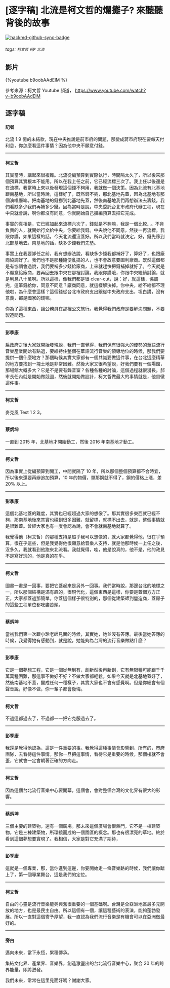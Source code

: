 # [逐字稿] 北流是柯文哲的爛攤子? 來聽聽背後的故事

[![hackmd-github-sync-badge](https://hackmd.io/1XnHESIJR--HWgpFZnc7Qg/badge)](https://hackmd.io/1XnHESIJR--HWgpFZnc7Qg)


###### tags: `柯文哲` `柯P` `北流`

## 影片

{%youtube b9oobAAdElM %}

參考來源：柯文哲 Youtube 頻道， https://www.youtube.com/watch?v=b9oobAAdElM


## 逐字稿

#### 記者

北流 1.9 億的未結款，現在中央推說是前市府的問題，那變成蔣市府現在要每天付利息，你怎麼看這件事情？因為他中央不願意付錢。

---

#### 柯文哲

其實當時，講起來很複雜。北流從編預算到實際執行，時間隔太久了，所以後來那個預算其實根本不能用。所以在我上任之前，它已經流標三次了。我上任以後還是在流標，我當時上來以後發現這個錢不夠用，我就做一個決策。因為北流有北基地跟南基地，所以當時說，這樣好了，既然錢不夠，那北基地先蓋，因為北基地有那個演唱廳嘛。把南基地的錢挪到北基地先蓋，然後南基地我們再想辦法去籌錢。我們看缺多少我們再補多少錢。因為當時是說，中央委託台北市政府代辦工程，現在中央就會說，啊你都沒有同意，你就開始自己擴編預算去把它完成。

事實的真相是，它已經加起來流標六次了，錢就是不夠嘛，我是一個比較…。不肯負責的人，就開始行文給中央，你要給我錢。中央說他不同意，然後一再流標。我跟你講，如果這樣的話，今天北流還沒蓋好。所以我們當時就決定，好，錢先移到北部基地去。南基地的話，缺多少錢我們先墊。

事實上在我要卸任之前，我有想辦法說，看缺多少錢我都補好了，算好了，也跟廠商協調好了。我們也不是那種隨便亂搞的人，也不會故意要圖利廠商。既然這個都是有協調會過說，我們要補多少錢給廠商，上來就趕快把錢補掉就好了。今天就是不願意給廠商，要再回去跟中央在那裡討論。我跟你講哦，你跟中央繼續討論，就是利息八十萬啊。所以這樣，像我們都是很 clear-cut，說：好，就這樣，協調完，這筆錢給你，同意不同意？廠商同意，就這樣解決掉。你中央，給不給都不理他啦，為什麼會這樣？這個錢從台北市政府支出跟從中央政府支出，坦白講，沒有意義，都是國家的錢嘛。

你為了這種東西，讓公務員在那裡公文旅行。我覺得我們政府是要解決問題，不要製造問題。

---

#### 彭季康

扁政府之後大家就開始發現說，我們一直覺得，我們保有很強大的優勢的華語流行音樂產業開始有點退，要維持住整個在華語流行音樂的領導地位的時候，那我們要提供一個什麼地方？那個時候其實大家都有一個共識要做這件事，在台北這麼精華的地方要找到一塊土地是非常困難。然後大家又很希望說，好我們要有一個場館，那場館大概多大？它是不是要有錄音室？各種各種的討論，這個過程就很漫長。郝市長任內就是開始做競圖，然後就開始做設計，柯文哲做最大的事情就是，他貫徹這件事。

---

#### 柯文哲

麥克風 Test 1 2 3。

---

#### 蔡炳坤

一直到 2015 年，北基地才開始動工，然後 2016 年南基地才動工。

---

#### 柯文哲

因為事實上從編預算到開工，中間就隔了 10 年，所以那個整個預算都不合時宜，所以後來還要再辦追加預算，10 年的物價，單那鋼就不得了，鋼的價格上漲，差 20% 以上。

---

#### 彭季康

這個北基地蓋的難度，其實也已經超過大家的想像了。那其實很多東西就已經不夠，那南基地後來其實也碰到很多困難，就留標，就標不出去，就是，整個事情就是很難蓋。曾經大家也有一度會認為說，會不會就南基地就算了。

我覺得他（柯文哲）的那種支持是超乎我可以想像的，就大家都覺得他，很在乎預算，很在乎這些，但是我覺得他很願意給音樂人支持，就是他那時候一上任之後，沒多久，我就看到他跑來北流看。我就覺得，哇，他是說真的，他不是，他的政見不是寫好玩的，他是真的在乎。

---

#### 柯文哲

圖畫一畫是一回事，要把它蓋起來是另外一回事。我們當時說，那邊台北的地標之一，所以那個結構是滿有趣的，很現代化，這個東西是這樣，你要是蓋個方方正正，大家都蓋過那簡單。你蓋這個樣子很特別的，那個從建築師到營造商，蓋房子的這些工程單位都吃盡苦頭。

---

#### 蔡炳坤

當初我們第一次跟小玲老師見面的時候，其實她，她並沒有答應。最後當她答應的時候，我覺得她有感動到，就是說，她能夠為台灣的流行音樂做點什麼？

---

#### 彭季康

它是一個夢想工程，它是一個從無到有，創新然後再新創，它有無限種可能跟千千萬萬種困難，那這事不做好不好？不做大家都輕鬆。如果今天就是北基地蓋好了，然後南基地不蓋，變成任何一種樣子，其實大家也不會有感覺啊。但是你總會有個聲音說，好像不做，你一輩子都會後悔。

---

#### 柯文哲

不過這都過去了，不過都一一把它克服過去了。

---

#### 彭季康

我還是覺得他認為，這是一件重要的事。我覺得這種事情會影響到，所有的，市府團隊，去看待這件事情。那你一旦把這事情，看待它是重要的時候，那個樓就不會歪，它就會一定會朝著正確的方向走。

---

#### 柯文哲

因為這個台北流行音樂中心要開幕，這個會，會對整個台灣的文化界有很大的影響。

---

#### 蔡炳坤

三個主要的建築物，還有一個廣場。那未來這個廣場會很熱門，它不是一棟建築物，它是三棟建築物，所環繞而成的一個園區的概念。那也有很漂亮的草地。終於看到這個夢想要實現了。我相信，大家是對它充滿了期待，

---

#### 彭季康

這就是一個專業，那，當你進到這邊，你要開始走一條音樂路的時候，我們讓你踏上了，第一個專業舞台，這是我們的定位。

---

#### 柯文哲

自由的心靈是流行音樂能夠興奮很重要的一個基础啊。台灣是全亞洲地區最多元開放的地方，也是最民主自由。所以這個有一個，讓這種藝術的表演，能夠蓬勃發展。所以一直對這個寄予厚望，我一直認為我們流行音樂是有機會可以在亞洲做最好的。

---

#### 旁白

邁向未來，當下永恆，累積傳承。

集結文化界、產業界、音樂界，創造激盪出的台北流行音樂中心，聚合 20 年的跨界能量，即將迸發。

我們未來，常常在這里見面好嗎？謝謝大家。